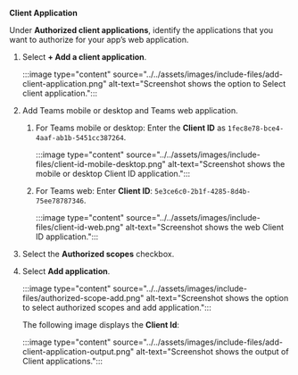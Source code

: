 **Client Application**

Under **Authorized client applications**, identify the applications that you want to authorize for your app’s web application. 

1. Select **+ Add a client application**. 

   :::image type="content" source="../../assets/images/include-files/add-client-application.png" alt-text="Screenshot shows the option to Select client application."::: 

1. Add Teams mobile or desktop and Teams web application.

    1. For Teams mobile or desktop: Enter the **Client ID** as `1fec8e78-bce4-4aaf-ab1b-5451cc387264`.
   
       :::image type="content" source="../../assets/images/include-files/client-id-mobile-desktop.png" alt-text="Screenshot shows the mobile or desktop Client ID application.":::
 
    1. For Teams web: Enter **Client ID**: `5e3ce6c0-2b1f-4285-8d4b-75ee78787346`.
      
       :::image type="content" source="../../assets/images/include-files/client-id-web.png" alt-text="Screenshot shows the web Client ID application."::: 

1. Select the **Authorized scopes** checkbox.

1. Select **Add application**.

   :::image type="content" source="../../assets/images/include-files/authorized-scope-add.png" alt-text="Screenshot shows the option to select authorized scopes and add application."::: 

   The following image displays the **Client Id**:

   :::image type="content" source="../../assets/images/include-files/add-client-application-output.png" alt-text="Screenshot shows the output of Client applications."::: 